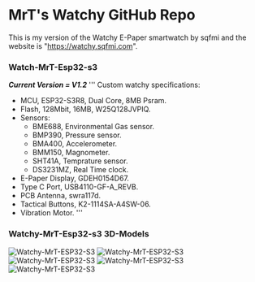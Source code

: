 # MrT's Watchy GitHub Repo
This is my version of the Watchy E-Paper smartwatch by sqfmi and the website is "https://watchy.sqfmi.com".

### Watch-MrT-Esp32-s3
***Current Version = V1.2***
'''
Custom watchy specifications:
- MCU, ESP32-S3R8, Dual Core, 8MB Psram.
- Flash, 128Mbit, 16MB, W25Q128JVPIQ.
- Sensors:
   - BME688, Environmental Gas sensor.
   - BMP390, Pressure sensor.
   - BMA400, Accelerometer.
   - BMM150, Magnometer.
   - SHT41A, Temprature sensor.
   - DS3231MZ, Real Time clock.
- E-Paper Display, GDEH0154D67.
- Type C Port, USB4110-GF-A_REVB.
- PCB Antenna, swra117d.
- Tactical Buttons, K2-1114SA-A4SW-06.
- Vibration Motor.
'''
### Watchy-MrT-Esp32-s3 3D-Models
<img src="https://github.com/MrT-Stephens/Watchy_MrT/blob/main/Watchy-MrT-ESP32-S3-V1.2/3d%20model/Watchy-MrT-Esp32-s3-v1.2-0.png?raw=true" title="Watchy-MrT-ESP32-S3">
<img src="https://github.com/MrT-Stephens/Watchy_MrT/blob/main/Watchy-MrT-ESP32-S3-V1.2/3d%20model/Watchy-MrT-Esp32-s3-v1.2-1.png?raw=true" title="Watchy-MrT-ESP32-S3">
<img src="https://github.com/MrT-Stephens/Watchy_MrT/blob/main/Watchy-MrT-ESP32-S3-V1.2/3d%20model/Watchy-MrT-Esp32-s3-v1.2-2.png?raw=true" title="Watchy-MrT-ESP32-S3">
<img src="https://github.com/MrT-Stephens/Watchy_MrT/blob/main/Watchy-MrT-ESP32-S3-V1.2/3d%20model/Watchy-MrT-Esp32-s3-v1.2-3.png?raw=true" title="Watchy-MrT-ESP32-S3">
<img src="https://github.com/MrT-Stephens/Watchy_MrT/blob/main/Watchy-MrT-ESP32-S3-V1.2/3d%20model/Watchy-MrT-Esp32-s3-v1.2-4.png?raw=true" title="Watchy-MrT-ESP32-S3">
